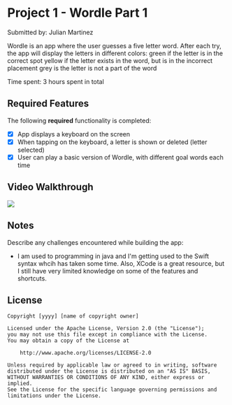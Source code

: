 # Project 1 - Wordle Part 1

Submitted by: Julian Martinez

Wordle is an app where the user guesses a five letter word. After each try, the app will display the letters in different colors: 
green if the letter is in the correct spot
yellow if the letter exists in the word, but is in the incorrect placement
grey is the letter is not a part of the word

Time spent: 3 hours spent in total

## Required Features

The following **required** functionality is completed:

- [X] App displays a keyboard on the screen
- [X] When tapping on the keyboard, a letter is shown or deleted (letter selected)
- [X] User can play a basic version of Wordle, with different goal words each time

## Video Walkthrough

<div>
    <a href="https://www.loom.com/share/6cf7de2f7e714636ab6f6f5d989e9596">
    </a>
    <a href="https://www.loom.com/share/6cf7de2f7e714636ab6f6f5d989e9596">
      <img style="max-width:300px;" src="https://cdn.loom.com/sessions/thumbnails/6cf7de2f7e714636ab6f6f5d989e9596-with-play.gif">
    </a>
  </div>

## Notes

Describe any challenges encountered while building the app: 

- I am used to programming in java and I'm getting used to the Swift syntax whcih has taken some time.
  Also, XCode is a great resource, but I still have very limited knowledge on some of the features and shortcuts. 

## License

    Copyright [yyyy] [name of copyright owner]

    Licensed under the Apache License, Version 2.0 (the "License");
    you may not use this file except in compliance with the License.
    You may obtain a copy of the License at

        http://www.apache.org/licenses/LICENSE-2.0

    Unless required by applicable law or agreed to in writing, software
    distributed under the License is distributed on an "AS IS" BASIS,
    WITHOUT WARRANTIES OR CONDITIONS OF ANY KIND, either express or implied.
    See the License for the specific language governing permissions and
    limitations under the License.
